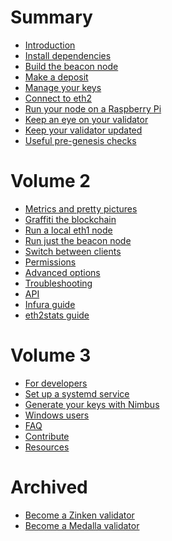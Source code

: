 # Summary
- [Introduction](./intro.md)
- [Install dependencies](./install.md)
- [Build the beacon node](./build.md)
- [Make a deposit](./deposit.md)
- [Manage your keys](./keys.md)
- [Connect to eth2](./connect-eth2.md)
- [Run your node on a Raspberry Pi](./pi-guide.md)
- [Keep an eye on your validator](./keep-an-eye.md)
- [Keep your validator updated](./keep-updated.md)
- [Useful pre-genesis checks]()
# Volume 2
- [Metrics and pretty pictures](./metrics-pretty-pictures.md)
- [Graffiti the blockchain](./graffiti.md)
- [Run a local eth1 node]()
- [Run just the beacon node]()
- [Switch between clients]()
- [Permissions]()
- [Advanced options](./advanced.md)
- [Troubleshooting](./troubleshooting.md)
- [API](./api.md)
- [Infura guide](infura-guide.md)
- [eth2stats guide]()
# Volume 3
- [For developers](./developers.md)
- [Set up a systemd service](./beacon-node-systemd.md)
- [Generate your keys with Nimbus](./create-wallet-and-deposit.md)
- [Windows users]()
- [FAQ](./faq.md)
- [Contribute](./contribute.md)
- [Resources](./resources.md)
# Archived
- [Become a Zinken validator](./zinken.md)
- [Become a Medalla validator](./medalla.md)

